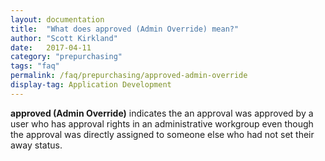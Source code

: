 ```yaml
---
layout: documentation
title:  "What does approved (Admin Override) mean?"
author: "Scott Kirkland"
date:   2017-04-11
category: "prepurchasing"
tags: "faq"
permalink: /faq/prepurchasing/approved-admin-override
display-tag: Application Development
---
```


**approved (Admin Override)** indicates the an approval was approved by a user who has approval rights in an administrative workgroup even though the approval was directly assigned to someone else who had not set their away status.
